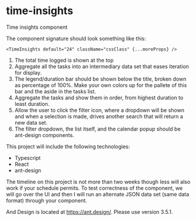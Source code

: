 # time-insights

Time insights component

The component signature should look something like this:

`<TimeInsights default="24" className="cssClass" {...moreProps} />`

1) The total time logged is shown at the top
2) Aggregate all the tasks into an intermediary data set that eases iteration for display.
3) The legend/duration bar should be shown below the title, broken down as percentage of 100%.  Make your own colors up for the pallete of this bar and the aside in the tasks list.
4) Aggregate the tasks and show them in order, from highest duration to least duration.
5) Allow the user to click the filter icon, where a dropdown will be shown and when a selection is made, drives another search that will return a new data set.
6) The filter dropdown, the list itself, and the calendar popup should be ant-design components.

This project will include the following technologies:

* Typescript
* React
* ant-design

The timeline on this project is not more than two weeks though less will also work if your schedule permits.  To test correctness of the component, we will go over the UI and then I will run an alternate JSON data set (same data format) through your component.

And Design is located at <https://ant.design/>.  Please use version 3.5.1.
